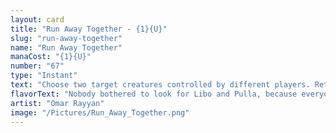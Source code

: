 ```yaml
---
layout: card
title: "Run Away Together - {1}{U}"
slug: "run-away-together"
name: "Run Away Together"
manaCost: "{1}{U}"
number: "67"
type: "Instant"
text: "Choose two target creatures controlled by different players. Return those creatures to their owners' hands."
flavorText: "Nobody bothered to look for Libo and Pulla, because everyone knew they didn't want to be found."
artist: "Omar Rayyan"
image: "/Pictures/Run_Away_Together.png"
---
```


